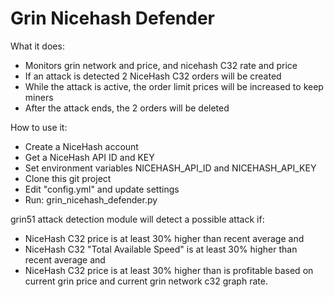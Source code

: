 # Grin Nicehash Defender

What it does:
  * Monitors grin network and price, and nicehash C32 rate and price
  * If an attack is detected 2 NiceHash C32 orders will be created
  * While the attack is active, the order limit prices will be increased to keep miners
  * After the attack ends, the 2 orders will be deleted

How to use it:
  * Create a NiceHash account
  * Get a NiceHash API ID and KEY
  * Set environment variables NICEHASH_API_ID and NICEHASH_API_KEY
  * Clone this git project
  * Edit "config.yml" and update settings
  * Run:  grin_nicehash_defender.py

grin51 attack detection module will detect a possible attack if:
  * NiceHash C32 price is at least 30% higher than recent average
and
  * NiceHash C32 "Total Available Speed" is at least 30% higher than recent average
and
  * NiceHash C32 price is at least 30% higher than is profitable based on current grin price and current grin network c32 graph rate.
